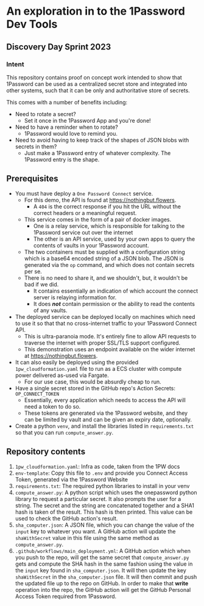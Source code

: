 # An exploration in to the 1Password Dev Tools

## Discovery Day Sprint 2023

### Intent
This repository contains proof on concept work intended to show that 1Password can be used as a centralized secret store and integrated into other systems, such that it can be only and authoritative store of secrets.

This comes with a number of benefits including:
* Need to rotate a secret? 
  * Set it once in the 1Password App and you're done!
* Need to have a reminder when to rotate? 
  * 1Password would love to remind you.
* Need to avoid having to keep track of the shapes of JSON blobs with secrets in them? 
  * Just make a 1Password entry of whatever complexity. The 1Password entry is the shape.

## Prerequisites

* You must have deploy a `One Password Connect` service.
  * For this demo, the API is found at https://nothingbut.flowers.
    * A `404` is the correct response if you hit the URL without the correct headers or a meaningful request.
  * This service comes in the form of a pair of docker images.
    * One is a relay service, which is responsible for talking to the 1Password service out over the internet
    * The other is an API service, used by your own apps to query the contents of vaults in your 1Password account.
  * The two containers must be supplied with a configuration string which is a base64 encoded string of a JSON blob. The JSON is generated via the `op` command, and which does not contain secrets per se. 
  * There is no need to share it, and we shouldn't, but, it wouldn't be bad if we did.
    * It contains essentially an indication of which account the connect server is relaying information for.
    * It does **_not_** contain permission or the ability to read the contents of any vaults.
* The deployed service can be deployed locally on machines which need to use it so that that no cross-internet traffic to your 1Password Connect API.
  * This is ultra-paranoia mode. It's entirely fine to allow API requests to traverse the internet with proper SSL/TLS support configured.
  * This demonstration uses an endpoint available on the wider internet at https://nothingbut.flowers.
* It can also easily be deployed using the provided `1pw_cloudformation.yaml` file to run as a ECS cluster with compute power delivered as-used via Fargate.
  * For our use case, this would be absurdly cheap to run.
* Have a single secret stored in the GitHub repo's Action Secrets: `OP_CONNECT_TOKEN`
  * Essentially, every application which needs to access the API will need a token to do so.
  * These tokens are generated via the 1Password website, and they can be limited by vault and can be given an expiry date, optionally.
* Create a python `venv`, and install the libraries listed in `requirements.txt` so that you can run `compute_answer.py`.

## Repository contents
1) `1pw_cloudformation.yaml`: Infra as code, taken from the 1PW docs
1) `env-template`: Copy this file to `.env` and provide you Connect Access Token, generated via the 1Password Website
1) `requirements.txt`: The required python libraries to install in your venv
1) `compute_answer.py`: A python script which uses the onepassword python library to request a particular secret. It also prompts the user for a string. The secret and the string are concatenated together and a SHA1 hash is taken of the result. This hash is then printed. This value can be used to check the GitHub action's result.
1) `sha_computer.json`: A JSON file, which you can change the value of the `input` key to whatever you want. A GitHub action will update the `shaWithSecret` value in this file using the same method as `compute_answer.py`.
1) `.github/workflows/main_deployment.yml`: A GitHub action which when you push to the repo, will get the same secret that `compute_answer.py` gets and compute the SHA hash in the same fashion using the value in the `input` key found in `sha_computer.json`. It will then update the key `shaWithSecret` in the `sha_computer.json` file. It will then commit and push the updated file up to the repo on GitHub. In order to make that **write** operation into the repo, the GitHub action will get the GitHub Personal Access Token required from 1Password. 